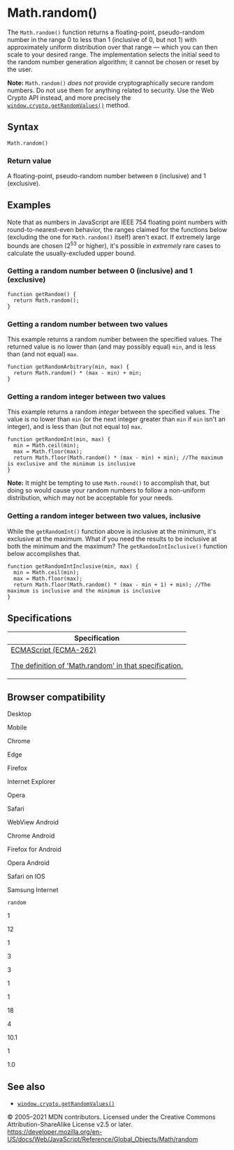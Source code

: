 # Math.random()

The `Math.random()` function returns a floating-point, pseudo-random number in the range 0 to less than 1 (inclusive of 0, but not 1) with approximately uniform distribution over that range — which you can then scale to your desired range. The implementation selects the initial seed to the random number generation algorithm; it cannot be chosen or reset by the user.

**Note:** `Math.random()` _does not_ provide cryptographically secure random numbers. Do not use them for anything related to security. Use the Web Crypto API instead, and more precisely the [`window.crypto.getRandomValues()`](https://developer.mozilla.org/en-US/docs/Web/API/Crypto/getRandomValues) method.

## Syntax

    Math.random()

### Return value

A floating-point, pseudo-random number between `0` (inclusive) and 1 (exclusive).

## Examples

Note that as numbers in JavaScript are IEEE 754 floating point numbers with round-to-nearest-even behavior, the ranges claimed for the functions below (excluding the one for `Math.random()` itself) aren't exact. If extremely large bounds are chosen (2<sup>53</sup> or higher), it's possible in _extremely_ rare cases to calculate the usually-excluded upper bound.

### Getting a random number between 0 (inclusive) and 1 (exclusive)

    function getRandom() {
      return Math.random();
    }

### Getting a random number between two values

This example returns a random number between the specified values. The returned value is no lower than (and may possibly equal) `min`, and is less than (and not equal) `max`.

    function getRandomArbitrary(min, max) {
      return Math.random() * (max - min) + min;
    }

### Getting a random integer between two values

This example returns a random _integer_ between the specified values. The value is no lower than `min` (or the next integer greater than `min` if `min` isn't an integer), and is less than (but not equal to) `max`.

    function getRandomInt(min, max) {
      min = Math.ceil(min);
      max = Math.floor(max);
      return Math.floor(Math.random() * (max - min) + min); //The maximum is exclusive and the minimum is inclusive
    }

**Note:** It might be tempting to use `Math.round()` to accomplish that, but doing so would cause your random numbers to follow a non-uniform distribution, which may not be acceptable for your needs.

### Getting a random integer between two values, inclusive

While the `getRandomInt()` function above is inclusive at the minimum, it's exclusive at the maximum. What if you need the results to be inclusive at both the minimum and the maximum? The `getRandomIntInclusive()` function below accomplishes that.

    function getRandomIntInclusive(min, max) {
      min = Math.ceil(min);
      max = Math.floor(max);
      return Math.floor(Math.random() * (max - min + 1) + min); //The maximum is inclusive and the minimum is inclusive
    }

## Specifications

<table>
<thead>
<tr class="header">
<th>Specification</th>
</tr>
</thead>
<tbody>
<tr class="odd">
<td>
<a href="https://tc39.es/ecma262/#sec-math.random">ECMAScript (ECMA-262)
<br/>

<span class="small">The definition of 'Math.random' in that specification.</span>
</a>
</td>
</tr>
</tbody>
</table>

## Browser compatibility

Desktop

Mobile

Chrome

Edge

Firefox

Internet Explorer

Opera

Safari

WebView Android

Chrome Android

Firefox for Android

Opera Android

Safari on IOS

Samsung Internet

`random`

1

12

1

3

3

1

1

18

4

10.1

1

1.0

## See also

-   [`window.crypto.getRandomValues()`](https://developer.mozilla.org/en-US/docs/Web/API/Crypto/getRandomValues)

© 2005–2021 MDN contributors.
Licensed under the Creative Commons Attribution-ShareAlike License v2.5 or later.
<a href="https://developer.mozilla.org/en-US/docs/Web/JavaScript/Reference/Global_Objects/Math/random" class="_attribution-link">https://developer.mozilla.org/en-US/docs/Web/JavaScript/Reference/Global_Objects/Math/random</a>
